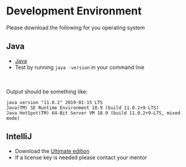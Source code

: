 # Development Environment

Please download the following for you operating system

## Java
- [Java](https://www.java.com/en/)
- Test by running `java -version` in your command line

<br><br>
Output should be something like:
```
java version "11.0.2" 2019-01-15 LTS
Java(TM) SE Runtime Environment 18.9 (build 11.0.2+9-LTS)
Java HotSpot(TM) 64-Bit Server VM 18.9 (build 11.0.2+9-LTS, mixed mode)
```

## IntelliJ
- Download the [ Ultimate edition ](https://www.jetbrains.com/idea/?gclid=Cj0KCQiAiZPvBRDZARIsAORkq7ccssdRIqZzukwai4U0IDcIQIfH7Hvmh4Yauc6a8S4NerQS8kfZuzcaArf3EALw_wcB)
- If a license key is needed please contact your mentor





